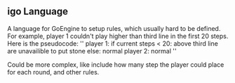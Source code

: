 igo Language
-------------------

A language for GoEngine to setup rules, which usually hard to be defined.
For example, player 1 couldn't play higher than third line in the first 20 steps. Here is the pseudocode:
'' player 1:
      if current steps < 20:
        above third line are unavailible to put stone
      else:
        normal
   player 2:
      normal ''

Could be more complex, like include how many step the player could place for each round, and other rules.
